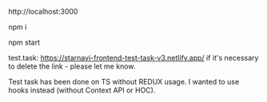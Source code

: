 http://localhost:3000

npm i 

npm start

test.task: https://starnavi-frontend-test-task-v3.netlify.app/
if it's necessary to delete the link - please let me know.

Test task has been done on TS without REDUX usage. I wanted to use hooks instead (without Context API or HOC). 

